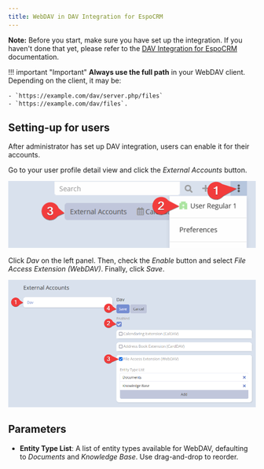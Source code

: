 ```yaml
---
title: WebDAV in DAV Integration for EspoCRM
---
```


**Note:** Before you start, make sure you have set up the integration. If you haven't done that yet, please refer to the [DAV Integration for EspoCRM](index.md) documentation.

!!! important "Important"
    **Always use the full path** in your WebDAV client. Depending on the client, it may be:

    - `https://example.com/dav/server.php/files`
    - `https://example.com/dav/files`.

## Setting-up for users

After administrator has set up DAV integration, users can enable it for their accounts.

Go to your user profile detail view and click the *External Accounts* button.

![External Accounts Button](../../images/external-accounts-button.png)

Click *Dav* on the left panel. Then, check the *Enable* button and select *File Access Extension (WebDAV)*. Finally, click *Save*.

![External Accounts WebDAV](../../images/dav/external-accounts-webdav.png)

## Parameters

- **Entity Type List**: A list of entity types available for WebDAV, defaulting to *Documents* and *Knowledge Base*. Use drag-and-drop to reorder.
